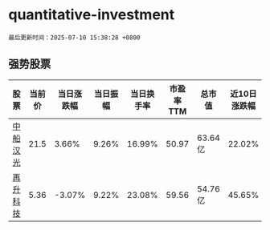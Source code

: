 # quantitative-investment

`最后更新时间：2025-07-10 15:38:28 +0800`

## 强势股票

|股票|当前价|当日涨跌幅|当日振幅|当日换手率|市盈率TTM|总市值|近10日涨跌幅|
|----|----|----|----|----|----|----|----|
|[中船汉光](https://xueqiu.com/S/SZ300847)|21.5|3.66%|9.26%|16.99%|50.97|63.64亿|22.02%|
|[再升科技](https://xueqiu.com/S/SH603601)|5.36|-3.07%|9.22%|23.08%|59.56|54.76亿|45.65%|

